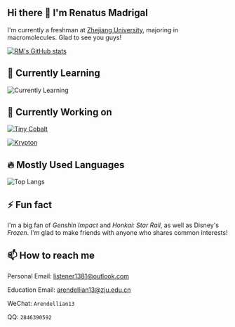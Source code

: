 ## Hi there 👋 I'm Renatus Madrigal

<!--
**AI1379/AI1379** is a ✨ _special_ ✨ repository because its `README.md` (this file) appears on your GitHub profile.

Here are some ideas to get you started:

- 🔭 I’m currently working on ...
- 🌱 I’m currently learning ...
- 👯 I’m looking to collaborate on ...
- 🤔 I’m looking for help with ...
- 💬 Ask me about ...
- 📫 How to reach me: ...
- 😄 Pronouns: ...
- ⚡ Fun fact: ...
-->

I'm currently a freshman at [Zhejiang University](https://www.zju.edu.cn), majoring in macromolecules. Glad to see you guys!

[![RM's GitHub stats](https://github-readme-stats.vercel.app/api?username=AI1379&count_private=true)](https://github.com/AI1379)

## 🌱 Currently Learning

![Currently Learning](https://skillicons.dev/icons?i=cpp,rust,unity,typescript)

## 🔭 Currently Working on

[![Tiny Cobalt](https://github-readme-stats.vercel.app/api/pin/?username=AI1379&repo=tiny-cobalt)](https://github.com/AI1379/tiny-cobalt)

[![Krypton](https://github-readme-stats.vercel.app/api/pin/?username=The-Cobalt-Develop-Team&repo=krypton)](https://github.com/The-Cobalt-Develop-Team/krypton)

## 🔥 Mostly Used Languages

![Top Langs](https://github-readme-stats.vercel.app/api/top-langs/?username=AI1379)

## ⚡ Fun fact

I'm a big fan of *Genshin Impact* and *Honkai: Star Rail*, as well as Disney's *Frozen*. I'm glad to make friends with anyone who shares common interests!

## 📫 How to reach me

Personal Email: [listener1381@outlook.com](mailto:listener1381@outlook.com)

Education Email: [arendellian13@zju.edu.cn](mailto:arendellian13@zju.edu.cn)

WeChat: `Arendellian13`

QQ: `2846390592`

